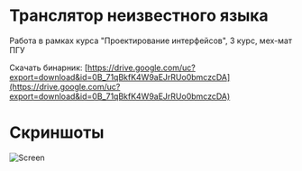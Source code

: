 Транслятор неизвестного языка
==========

Работа в рамках курса "Проектирование интерфейсов", 3 курс, мех-мат ПГУ

Скачать бинарник: [https://drive.google.com/uc?export=download&id=0B_71qBkfK4W9aEJrRUo0bmczcDA](https://drive.google.com/uc?export=download&id=0B_71qBkfK4W9aEJrRUo0bmczcDA)

Скриншоты
=
![Screen](https://drive.google.com/uc?export=download&id=0B_71qBkfK4W9bUYzYUFLbXBuNnM)
